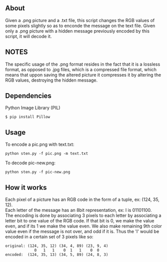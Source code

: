 ## About

Given a .png picture and a .txt file, this script changes the RGB values of some pixels slightly so as to enconde the message on the text file. Given only a .png picture with a hidden message previously encoded by this script, it will decode it.

## NOTES

The specific usage of the .png format resides in the fact that it is a lossless format, as opposed to  .jpg files, which is a compressed file format, which means that uppon saving the altered picture it compresses it by altering the RGB values, destroying the hidden message.

## Dependencies

Python Image Library (PIL)
```
$ pip install Pillow
```

## Usage

To encode a pic.png with text.txt:
```
python sten.py -f pic.png -m text.txt
```

To decode pic-new.png:
```
python sten.py -f pic-new.png
```

## How it works

Each pixel of a picture has an RGB code in the form of a tuple, ex: (124, 35, 12).\
Each letter of the message has an 8bit representation, ex: l is 01101100.\
The encoding is done by associating 3 pixels to each letter by associating a letter bit to one value of the RGB code. If that bit is 0, we make the value even, and if its 1 we make the value even. We also make remaining 9th color value even if the message is not over, and odd if it is. Thus the 'l' would  be encoded in a certain set of 3 pixels like so:

```
original: (124, 35, 12) (34, 4, 89) (23, 9, 4)
             0   1   1    0  1   1    0  0 
encoded:  (124, 35, 13) (34, 5, 89) (24, 8, 3)
```
